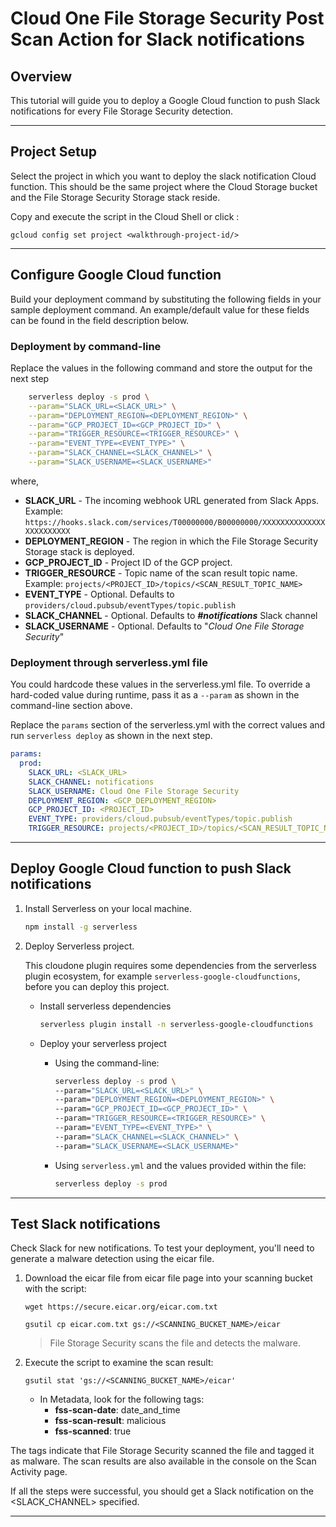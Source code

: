 # Cloud One File Storage Security Post Scan Action for Slack notifications

## Overview

<walkthrough-tutorial-duration duration="10"></walkthrough-tutorial-duration>

This tutorial will guide you to deploy a Google Cloud function to push Slack notifications for every File Storage Security detection.

--------------------------------

## Project Setup

Select the project in which you want to deploy the slack notification Cloud function. This should be the same project where the Cloud Storage bucket and the File Storage Security Storage stack reside.

<walkthrough-project-setup></walkthrough-project-setup>

Copy and execute the script in the Cloud Shell or click <walkthrough-open-cloud-shell-button></walkthrough-open-cloud-shell-button>:

```
gcloud config set project <walkthrough-project-id/>
```

--------------------------------

## Configure Google Cloud function

Build your deployment command by substituting the following fields in your sample deployment command. An example/default value for these fields can be found in the field description below.

### Deployment by command-line

Replace the values in the following command and store the output for the next step

```sh
    serverless deploy -s prod \
    --param="SLACK_URL=<SLACK_URL>" \
    --param="DEPLOYMENT_REGION=<DEPLOYMENT_REGION>" \
    --param="GCP_PROJECT_ID=<GCP_PROJECT_ID>" \
    --param="TRIGGER_RESOURCE=<TRIGGER_RESOURCE>" \
    --param="EVENT_TYPE=<EVENT_TYPE>" \
    --param="SLACK_CHANNEL=<SLACK_CHANNEL>" \
    --param="SLACK_USERNAME=<SLACK_USERNAME>"
```

where,

- **SLACK_URL** - The incoming webhook URL generated from Slack Apps. Example: `https://hooks.slack.com/services/T00000000/B00000000/XXXXXXXXXXXXXXXXXXXXXXXX`
- **DEPLOYMENT_REGION** - The region in which the File Storage Security Storage stack is deployed.
- **GCP_PROJECT_ID** - Project ID of the GCP project.
- **TRIGGER_RESOURCE** - Topic name of the scan result topic name. Example: `projects/<PROJECT_ID>/topics/<SCAN_RESULT_TOPIC_NAME>`
- **EVENT_TYPE** - Optional. Defaults to `providers/cloud.pubsub/eventTypes/topic.publish`
- **SLACK_CHANNEL** - Optional. Defaults to ***#notifications*** Slack channel
- **SLACK_USERNAME** - Optional. Defaults to "*Cloud One File Storage Security*"

### Deployment through serverless.yml file

You could hardcode these values in the <walkthrough-editor-select-line filePath="cloudone-filestorage-plugins/post-scan-actions/gcp-python-slack-notification/serverless.yml" startLine="6" endLine="14">serverless.yml</walkthrough-editor-select-line> file. To override a hard-coded value during runtime, pass it as a `--param` as shown in the command-line section above.

Replace the `params` section of the serverless.yml with the correct values and run `serverless deploy` as shown in the next step.

```yaml
params:
  prod:
    SLACK_URL: <SLACK_URL>
    SLACK_CHANNEL: notifications
    SLACK_USERNAME: Cloud One File Storage Security
    DEPLOYMENT_REGION: <GCP_DEPLOYMENT_REGION>
    GCP_PROJECT_ID: <PROJECT_ID>
    EVENT_TYPE: providers/cloud.pubsub/eventTypes/topic.publish
    TRIGGER_RESOURCE: projects/<PROJECT_ID>/topics/<SCAN_RESULT_TOPIC_NAME>
```

--------------------------------

## Deploy Google Cloud function to push Slack notifications

1. Install Serverless on your local machine.

    ```sh
    npm install -g serverless
    ```

2. Deploy Serverless project.

    This cloudone plugin requires some dependencies from the serverless plugin ecosystem, for example `serverless-google-cloudfunctions`, before you can deploy this project.

    - Install serverless dependencies

        ```sh
        serverless plugin install -n serverless-google-cloudfunctions
        ```

    - Deploy your serverless project

        - Using the command-line:

            ```sh
            serverless deploy -s prod \
            --param="SLACK_URL=<SLACK_URL>" \
            --param="DEPLOYMENT_REGION=<DEPLOYMENT_REGION>" \
            --param="GCP_PROJECT_ID=<GCP_PROJECT_ID>" \
            --param="TRIGGER_RESOURCE=<TRIGGER_RESOURCE>" \
            --param="EVENT_TYPE=<EVENT_TYPE>" \
            --param="SLACK_CHANNEL=<SLACK_CHANNEL>" \
            --param="SLACK_USERNAME=<SLACK_USERNAME>"
            ```

        - Using `serverless.yml` and the values provided within the file:

            ```sh
            serverless deploy -s prod
            ```

--------------------------------

## Test Slack notifications

Check Slack for new notifications. To test your deployment, you'll need to generate a malware detection using the eicar file.

1. Download the eicar file from eicar file page into your scanning bucket with the script:

    ```
    wget https://secure.eicar.org/eicar.com.txt

    gsutil cp eicar.com.txt gs://<SCANNING_BUCKET_NAME>/eicar
    ```

    > File Storage Security scans the file and detects the malware.

2. Execute the script to examine the scan result:

    ```
    gsutil stat 'gs://<SCANNING_BUCKET_NAME>/eicar'
    ```

    - In Metadata, look for the following tags:
        * **fss-scan-date**: date_and_time
        * **fss-scan-result**: malicious
        * **fss-scanned**: true

The tags indicate that File Storage Security scanned the file and tagged it as malware. The scan results are also available in the console on the Scan Activity page.

If all the steps were successful, you should get a Slack notification on the <SLACK_CHANNEL> specified.

<walkthrough-conclusion-trophy></walkthrough-conclusion-trophy>

--------------------------------
